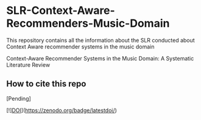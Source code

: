 # SLR-Context-Aware-Recommenders-Music-Domain
This repository contains all the information about the SLR conducted about Context Aware recommender systems in the music domain


Context-Aware Recommender Systems in the Music Domain: A Systematic Literature Review


## How to cite this repo

[Pending]

[!][DOI](https://zenodo.org/)](https://zenodo.org/badge/latestdoi/)
